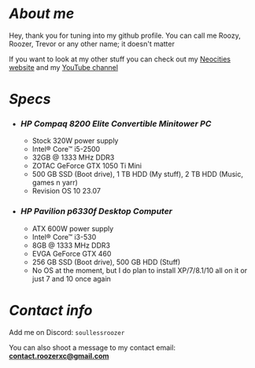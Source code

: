 # *About me*
Hey, thank you for tuning into my github profile. You can call me Roozy, Roozer, Trevor or any other name; it doesn't matter

If you want to look at my other stuff you can check out my [Neocities website](https://roozerxc.neocities.org) and my [YouTube channel](https://youtube.com/@roozerxc)

# *Specs*
- ### *HP Compaq 8200 Elite Convertible Minitower PC*
  - Stock 320W power supply
  - Intel® Core™ i5-2500
  - 32GB @ 1333 MHz DDR3
  - ZOTAC GeForce GTX 1050 Ti Mini
  - 500 GB SSD (Boot drive), 1 TB HDD (My stuff), 2 TB HDD (Music, games n yarr)
  - Revision OS 10 23.07
- ### *HP Pavilion p6330f Desktop Computer*
  - ATX 600W power supply
  - Intel® Core™ i3-530
  - 8GB @ 1333 MHz DDR3
  - EVGA GeForce GTX 460
  - 256 GB SSD (Boot drive), 500 GB HDD (Stuff)
  - No OS at the moment, but I do plan to install XP/7/8.1/10 all on it or just 7 and 10 once again

# *Contact info*
Add me on Discord: `soullessroozer`

You can also shoot a message to my contact email: **contact.roozerxc@gmail.com**
